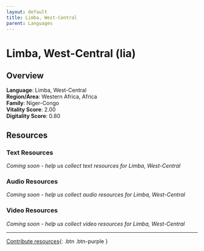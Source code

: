 ```yaml
---
layout: default
title: Limba, West-Central
parent: Languages
---
```


# Limba, West-Central (lia)

## Overview

**Language**: Limba, West-Central  
**Region/Area**: Western Africa, Africa  
**Family**: Niger-Congo  
**Vitality Score**: 2.00  
**Digitality Score**: 0.80  

## Resources

### Text Resources
*Coming soon - help us collect text resources for Limba, West-Central*

### Audio Resources
*Coming soon - help us collect audio resources for Limba, West-Central*

### Video Resources
*Coming soon - help us collect video resources for Limba, West-Central*

---

[Contribute resources](https://fairtrain.github.io/){: .btn .btn-purple }
